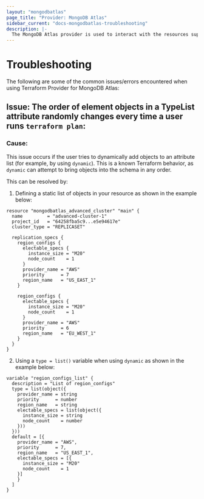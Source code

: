 ```yaml
---
layout: "mongodbatlas"
page_title: "Provider: MongoDB Atlas"
sidebar_current: "docs-mongodbatlas-troubleshooting"
description: |-
  The MongoDB Atlas provider is used to interact with the resources supported by MongoDB Atlas. The provider needs to be configured with the proper credentials before it can be used.
---
```


# Troubleshooting

The following are some of the common issues/errors encountered when using Terraform Provider for MongoDB Atlas:


## Issue: The order of element objects in a TypeList attribute randomly changes every time a user runs `terraform plan`:

### Cause:
This issue occurs if the user tries to dynamically add objects to an attribute list (for example, by using `dynamic`). This is a known Terraform behavior, as `dynamic` can attempt to bring objects into the schema in any order. 

This can be resolved by:

1. Defining a static list of objects in your resource as shown in the example below:

```
resource "mongodbatlas_advanced_cluster" "main" {
  name         = "advanced-cluster-1"
  project_id   = "64258fba5c9...e5e94617e"
  cluster_type = "REPLICASET"

  replication_specs {
    region_configs {
      electable_specs {
        instance_size = "M20"
        node_count    = 1
      }
      provider_name = "AWS"
      priority      = 7
      region_name   = "US_EAST_1"
    }

    region_configs {
      electable_specs {
        instance_size = "M20"
        node_count    = 1
      }
      provider_name = "AWS"
      priority      = 6
      region_name   = "EU_WEST_1"
    }
  }
}
```

2. Using a `type = list()` variable when using `dynamic` as shown in the example below:

```
variable "region_configs_list" {
  description = "List of region_configs"
  type = list(object({
    provider_name = string
    priority      = number
    region_name   = string
    electable_specs = list(object({
      instance_size = string
      node_count    = number
    }))
  }))
  default = [{
    provider_name = "AWS",
    priority      = 7,
    region_name   = "US_EAST_1",
    electable_specs = [{
      instance_size = "M20"
      node_count    = 1
    }]
    }
  ]
}

```

